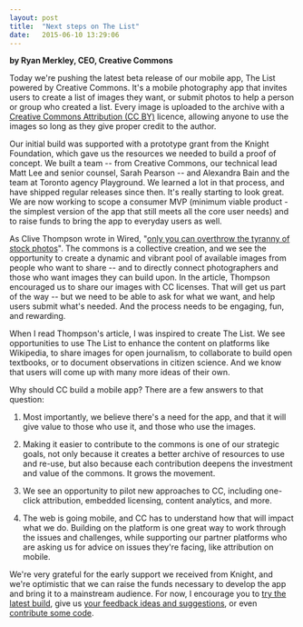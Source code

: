 ```yaml
---
layout: post
title:  "Next steps on The List"
date:   2015-06-10 13:29:06
---
```


**by Ryan Merkley, CEO, Creative Commons**

Today we're pushing the latest beta release of our mobile app, The
List powered by Creative Commons. It's a mobile photography app that
invites users to create a list of images they want, or submit photos
to help a person or group who created a list. Every image is uploaded
to the archive with a
[Creative Commons Attribution (CC BY)](https://creativecommons.org/licenses/by/4.0)
licence, allowing anyone to use the images so long as they give proper
credit to the author.

Our initial build was supported with a prototype grant from the Knight
Foundation, which gave us the resources we needed to build a proof of
concept. We built a team -- from Creative Commons, our technical lead
Matt Lee and senior counsel, Sarah Pearson -- and Alexandra Bain and
the team at Toronto agency Playground. We learned a lot in that
process, and have shipped regular releases since then. It's really
starting to look great. We are now working to scope a consumer MVP
(minimum viable product - the simplest version of the app that still
meets all the core user needs) and to raise funds to bring the app to
everyday users as well.

As Clive Thompson wrote in Wired,
"[only you can overthrow the tyranny of stock photos](http://www.wired.com/2014/05/stock-photos/)". The
commons is a collective creation, and we see the opportunity to create
a dynamic and vibrant pool of available images from people who want to
share -- and to directly connect photographers and those who want
images they can build upon. In the article, Thompson encouraged us to
share our images with CC licenses. That will get us part of the way --
but we need to be able to ask for what we want, and help users submit
what's needed. And the process needs to be engaging, fun, and
rewarding.

When I read Thompson's article, I was inspired to create The List. We
see opportunities to use The List to enhance the content on platforms
like Wikipedia, to share images for open journalism, to collaborate to
build open textbooks, or to document observations in citizen
science. And we know that users will come up with many more ideas of
their own.

Why should CC build a mobile app? There are a few answers to that question:

1. Most importantly, we believe there's a need for the app, and that it will give value to those who use it, and those who use the images.

2. Making it easier to contribute to the commons is one of our strategic goals, not only because it creates a better archive of resources to use and re-use, but also because each contribution deepens the investment and value of the commons. It grows the movement.

3. We see an opportunity to pilot new approaches to CC, including one-click attribution, embedded licensing, content analytics, and more.

4. The web is going mobile, and CC has to understand how that will impact what we do. Building on the platform is one great way to work through the issues and challenges, while supporting our partner platforms who are asking us for advice on issues they're facing, like attribution on mobile.

We're very grateful for the early support we received from Knight, and
we're optimistic that we can raise the funds necessary to develop the
app and bring it to a mainstream audience. For now, I encourage you to
[try the latest build](https://thelist.creativecommons.org/downloads/),
give us
[your feedback ideas and suggestions](//github.com/creativecommons/list/issues),
or even
[contribute some code](https://github.com/creativecommons/list/blob/master/docs/contributing.md).
